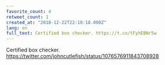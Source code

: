 ```yaml
---
favorite_count: 4
retweet_count: 1
created_at: "2018-12-22T22:10:18.000Z"
lang: en
full_text: Certified box checker. https://t.co/tFyhEBNr5w
---
```


Certified box checker.
<https://twitter.com/johncutlefish/status/1076576911843708928>
